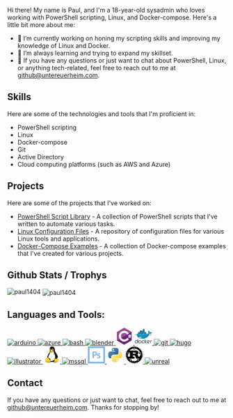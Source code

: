 Hi there! My name is Paul, and I'm a 18-year-old sysadmin who loves working with PowerShell scripting, Linux, and Docker-compose. Here's a little bit more about me:

- 🔭 I’m currently working on honing my scripting skills and improving my knowledge of Linux and Docker.
- 🌱 I’m always learning and trying to expand my skillset.
- 💬 If you have any questions or just want to chat about PowerShell, Linux, or anything tech-related, feel free to reach out to me at github@untereuerheim.com.

## Skills

Here are some of the technologies and tools that I'm proficient in:

- PowerShell scripting
- Linux
- Docker-compose
- Git
- Active Directory
- Cloud computing platforms (such as AWS and Azure)

## Projects

Here are some of the projects that I've worked on:

- [PowerShell Script Library](https://github.com/Paul1404/powershell-wincore) - A collection of PowerShell scripts that I've written to automate various tasks.
- [Linux Configuration Files](https://github.com/Paul1404/bash-scripts) - A repository of configuration files for various Linux tools and applications.
- [Docker-Compose Examples](https://github.com/Paul1404/docker) - A collection of Docker-compose examples that I've created for various projects.

## Github Stats / Trophys

<p><img align="left" src="https://github-readme-stats.vercel.app/api/top-langs?username=paul1404&show_icons=true&locale=en&layout=compact" alt="paul1404" /></p>

<p>&nbsp;<img align="center" src="https://github-readme-stats.vercel.app/api?username=paul1404&show_icons=true&locale=en" alt="paul1404" /></p>


## Languages and Tools:

<p align="left"> <a href="https://www.arduino.cc/" target="_blank" rel="noreferrer"> <img src="https://cdn.worldvectorlogo.com/logos/arduino-1.svg" alt="arduino" width="40" height="40"/> </a> <a href="https://azure.microsoft.com/en-in/" target="_blank" rel="noreferrer"> <img src="https://www.vectorlogo.zone/logos/microsoft_azure/microsoft_azure-icon.svg" alt="azure" width="40" height="40"/> </a> <a href="https://www.gnu.org/software/bash/" target="_blank" rel="noreferrer"> <img src="https://www.vectorlogo.zone/logos/gnu_bash/gnu_bash-icon.svg" alt="bash" width="40" height="40"/> </a> <a href="https://www.blender.org/" target="_blank" rel="noreferrer"> <img src="https://download.blender.org/branding/community/blender_community_badge_white.svg" alt="blender" width="40" height="40"/> </a> <a href="https://www.w3schools.com/cs/" target="_blank" rel="noreferrer"> <img src="https://raw.githubusercontent.com/devicons/devicon/master/icons/csharp/csharp-original.svg" alt="csharp" width="40" height="40"/> </a> <a href="https://www.docker.com/" target="_blank" rel="noreferrer"> <img src="https://raw.githubusercontent.com/devicons/devicon/master/icons/docker/docker-original-wordmark.svg" alt="docker" width="40" height="40"/> </a> <a href="https://git-scm.com/" target="_blank" rel="noreferrer"> <img src="https://www.vectorlogo.zone/logos/git-scm/git-scm-icon.svg" alt="git" width="40" height="40"/> </a> <a href="https://gohugo.io/" target="_blank" rel="noreferrer"> <img src="https://api.iconify.design/logos-hugo.svg" alt="hugo" width="40" height="40"/> </a> <a href="https://www.adobe.com/in/products/illustrator.html" target="_blank" rel="noreferrer"> <img src="https://www.vectorlogo.zone/logos/adobe_illustrator/adobe_illustrator-icon.svg" alt="illustrator" width="40" height="40"/> </a> <a href="https://www.linux.org/" target="_blank" rel="noreferrer"> <img src="https://raw.githubusercontent.com/devicons/devicon/master/icons/linux/linux-original.svg" alt="linux" width="40" height="40"/> </a> <a href="https://www.microsoft.com/en-us/sql-server" target="_blank" rel="noreferrer"> <img src="https://www.svgrepo.com/show/303229/microsoft-sql-server-logo.svg" alt="mssql" width="40" height="40"/> </a> <a href="https://www.photoshop.com/en" target="_blank" rel="noreferrer"> <img src="https://raw.githubusercontent.com/devicons/devicon/master/icons/photoshop/photoshop-line.svg" alt="photoshop" width="40" height="40"/> </a> <a href="https://www.python.org" target="_blank" rel="noreferrer"> <img src="https://raw.githubusercontent.com/devicons/devicon/master/icons/python/python-original.svg" alt="python" width="40" height="40"/> </a> <a href="https://www.rust-lang.org" target="_blank" rel="noreferrer"> <img src="https://raw.githubusercontent.com/devicons/devicon/master/icons/rust/rust-plain.svg" alt="rust" width="40" height="40"/> </a> <a href="https://unrealengine.com/" target="_blank" rel="noreferrer"> <img src="https://raw.githubusercontent.com/kenangundogan/fontisto/036b7eca71aab1bef8e6a0518f7329f13ed62f6b/icons/svg/brand/unreal-engine.svg" alt="unreal" width="40" height="40"/> </a> </p>


## Contact

If you have any questions or just want to chat, feel free to reach out to me at github@untereuerheim.com. Thanks for stopping by!
